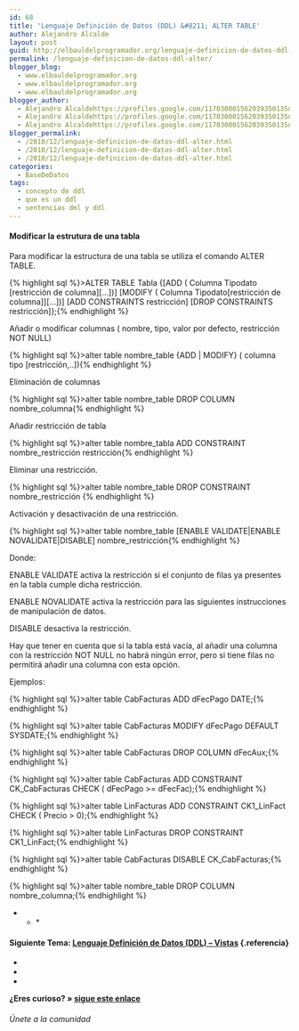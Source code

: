 ```yaml
---
id: 68
title: 'Lenguaje Definición de Datos (DDL) &#8211; ALTER TABLE'
author: Alejandro Alcalde
layout: post
guid: http://elbauldelprogramador.org/lenguaje-definicion-de-datos-ddl-alter-table/
permalink: /lenguaje-definicion-de-datos-ddl-alter/
blogger_blog:
  - www.elbauldelprogramador.org
  - www.elbauldelprogramador.org
  - www.elbauldelprogramador.org
blogger_author:
  - Alejandro Alcaldehttps://profiles.google.com/117030001562039350135noreply@blogger.com
  - Alejandro Alcaldehttps://profiles.google.com/117030001562039350135noreply@blogger.com
  - Alejandro Alcaldehttps://profiles.google.com/117030001562039350135noreply@blogger.com
blogger_permalink:
  - /2010/12/lenguaje-definicion-de-datos-ddl-alter.html
  - /2010/12/lenguaje-definicion-de-datos-ddl-alter.html
  - /2010/12/lenguaje-definicion-de-datos-ddl-alter.html
categories:
  - BaseDeDatos
tags:
  - concepto de ddl
  - que es un ddl
  - sentencias dml y ddl
---
```

<div class="icosql">
</div>

#### Modificar la estrutura de una tabla

Para modificar la estructura de una tabla se utiliza el comando ALTER TABLE.

{% highlight sql %}>ALTER TABLE Tabla
 {[ADD       ( Columna Tipodato [restricción de columna][…])]
 [MODIFY ( Columna Tipodato[restricción de columna]][…])]
 [ADD CONSTRAINTS restricción]
 [DROP CONSTRAINTS restricción]};{% endhighlight %}

  
<!--more-->

  
Añadir o modificar columnas ( nombre, tipo, valor por defecto, restricción NOT NULL)

{% highlight sql %}>alter table nombre_table {ADD | MODIFY} ( columna tipo [restricción,..]){% endhighlight %}

Eliminación de columnas

{% highlight sql %}>alter table nombre_table DROP COLUMN nombre_columna{% endhighlight %}

Añadir restricción de tabla

{% highlight sql %}>alter table nombre_tabla ADD CONSTRAINT nombre_restricción restricción{% endhighlight %}

Eliminar una restricción.

{% highlight sql %}>alter table nombre_table DROP CONSTRAINT nombre_restricción {% endhighlight %}

Activación y desactivación de una restricción.

{% highlight sql %}>alter table nombre_table [ENABLE VALIDATE|ENABLE NOVALIDATE|DISABLE] nombre_restricción{% endhighlight %}

Donde:

ENABLE VALIDATE activa la restricción si el conjunto de filas ya presentes en la tabla cumple dicha restricción.

ENABLE NOVALIDATE activa la restricción para las siguientes instrucciones de manipulación de datos.

DISABLE desactiva la restricción.

Hay que tener en cuenta que si la tabla está vacía, al añadir una columna con la restricción NOT NULL no habrá ningún error, pero si tiene filas no permitirá añadir una columna con esta opción. 

Ejemplos:

{% highlight sql %}>alter table CabFacturas ADD dFecPago DATE;{% endhighlight %}



{% highlight sql %}>alter table CabFacturas MODIFY dFecPago DEFAULT SYSDATE;{% endhighlight %}



{% highlight sql %}>alter table CabFacturas DROP COLUMN dFecAux;{% endhighlight %}



{% highlight sql %}>alter table CabFacturas ADD CONSTRAINT CK_CabFacturas CHECK ( dFecPago >= dFecFac);{% endhighlight %}



{% highlight sql %}>alter table LinFacturas ADD CONSTRAINT CK1_LinFact CHECK ( Precio > 0);{% endhighlight %}



{% highlight sql %}>alter table LinFacturas DROP CONSTRAINT CK1_LinFact;{% endhighlight %}



{% highlight sql %}>alter table CabFacturas DISABLE CK_CabFacturas;{% endhighlight %}



{% highlight sql %}>alter table nombre_table DROP COLUMN nombre_columna;{% endhighlight %}



* * *</p> 

#### Siguiente Tema: [Lenguaje Definición de Datos (DDL) &#8211; Vistas][1] {.referencia}

<div class="sharedaddy">
  <div class="sd-content">
    <ul>
      <li>
        <a class="hastip" rel="nofollow" href="http://twitter.com/home?status=Lenguaje Definición de Datos (DDL) &#8211; ALTER TABLE+http://elbauldelprogramador.com/lenguaje-definicion-de-datos-ddl-alter/+V%C3%ADa+%40elbaulp" onclick="javascript:window.open(this.href, '', 'menubar=no,toolbar=no,resizable=yes,scrollbars=yes,height=600,width=600');return false;" title="Compartir en Twitter" target="_blank"><span class="iconbox-title"><i class="icon-twitter icon-2x"></i></span></a>
      </li>
      <li>
        <a class="hastip" rel="nofollow" href="http://www.facebook.com/sharer.php?u=http://elbauldelprogramador.com/lenguaje-definicion-de-datos-ddl-alter/&t=Lenguaje Definición de Datos (DDL) &#8211; ALTER TABLE+http://elbauldelprogramador.com/lenguaje-definicion-de-datos-ddl-alter/+V%C3%ADa+%40elbaulp" onclick="javascript:window.open(this.href, '', 'menubar=no,toolbar=no,resizable=yes,scrollbars=yes,height=600,width=600');return false;" title="Compartir en Facebook" target="_blank"><span class="iconbox-title"><i class="icon-facebook icon-2x"></i></span></a>
      </li>
      <li>
        <a class="hastip" rel="nofollow" href="https://plus.google.com/share?url=Lenguaje Definición de Datos (DDL) &#8211; ALTER TABLE+http://elbauldelprogramador.com/lenguaje-definicion-de-datos-ddl-alter/+V%C3%ADa+%40elbaulp" onclick="javascript:window.open(this.href, '', 'menubar=no,toolbar=no,resizable=yes,scrollbars=yes,height=600,width=600');return false;" title="Compartir en G+" target="_blank"><span class="iconbox-title"><i class="icon-google-plus icon-2x"></i></span></a>
      </li>
    </ul>
  </div>
</div>

<span id="socialbottom" class="highlight style-2">

<p>
  <strong>¿Eres curioso? » <a onclick="javascript:_gaq.push(['_trackEvent','random','click-random']);" href="/index.php?random=1">sigue este enlace</a></strong>
</p>

<h6>
  Únete a la comunidad
</h6>

<div class="iconsc hastip" title="2240 seguidores">
  <a href="http://twitter.com/elbaulp" target="_blank"><i class="icon-twitter"></i></a>
</div>

<div class="iconsc hastip" title="2452 fans">
  <a href="http://facebook.com/elbauldelprogramador" target="_blank"><i class="icon-facebook"></i></a>
</div>

<div class="iconsc hastip" title="0 +1s">
  <a href="http://plus.google.com/+Elbauldelprogramador" target="_blank"><i class="icon-google-plus"></i></a>
</div>

<div class="iconsc hastip" title="Repositorios">
  <a href="http://github.com/algui91" target="_blank"><i class="icon-github"></i></a>
</div>

<div class="iconsc hastip" title="Feed RSS">
  <a href="http://elbauldelprogramador.com/feed" target="_blank"><i class="icon-rss"></i></a>
</div></span>

 [1]: http://elbauldelprogramador.com/lenguaje-definicion-de-datos-ddl-vistas/